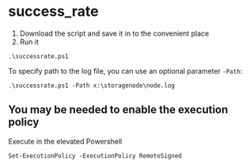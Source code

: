 # success_rate

1. Download the script and save it in to the convenient place
2. Run it
```
.\successrate.ps1
```

To specify path to the log file, you can use an optional parameter `-Path`:
```
.\successrate.ps1 -Path x:\storagenode\node.log
```

## You may be needed to enable the execution policy
Execute in the elevated Powershell
```
Set-ExecutionPolicy -ExecutionPolicy RemoteSigned
```
